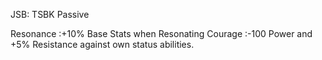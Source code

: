 JSB: TSBK Passive

Resonance	:+10% Base Stats when Resonating
Courage	    :-100 Power and +5% Resistance against own status abilities.